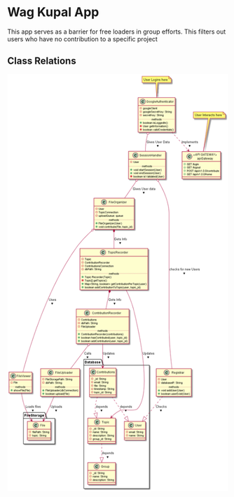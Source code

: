 # Wag Kupal App

This app serves as a barrier for free loaders in group efforts. This filters out users who have no contribution to a specific project


## Class Relations
![ClassDiagram](./out/Diagrams/class/WagKupalApp.png)
